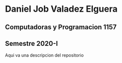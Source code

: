 # Daniel Job Valadez Elguera
## Computadoras y Programacion 1157
## Semestre 2020-I


Aqui va una descripcion del repositorio

